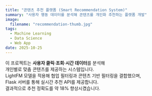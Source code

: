 ```yaml
---
title: "콘텐츠 추천 플랫폼 (Smart Recommendation System)"
summary: "사용자 행동 데이터를 분석해 콘텐츠를 개인화 추천하는 플랫폼 개발"
image:
  filename: "recommendation-thumb.jpg"
tags:
  - Machine Learning
  - Data Science
  - Web App
date: 2025-10-25
---
```


이 프로젝트는 **사용자 클릭·조회·시간 데이터**를 분석해  
개인별로 맞춤 콘텐츠를 제공하는 시스템입니다.  
LightFM 모델을 적용해 협업 필터링과 콘텐츠 기반 필터링을 결합했으며,  
Flask 서버를 통해 실시간 추천 API를 제공합니다.  
결과적으로 추천 정확도를 약 18% 향상시켰습니다.

